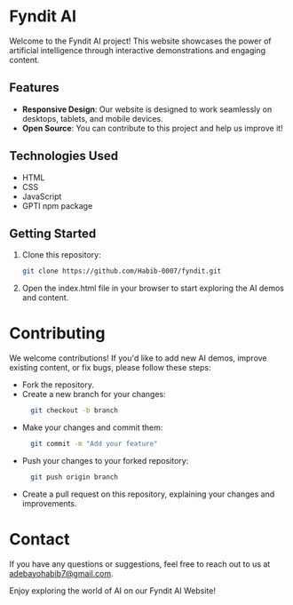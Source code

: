 # Fyndit AI

Welcome to the Fyndit AI project! This website showcases the power of artificial intelligence through interactive demonstrations and engaging content.

## Features

- **Responsive Design**: Our website is designed to work seamlessly on desktops, tablets, and mobile devices.
- **Open Source**: You can contribute to this project and help us improve it!

## Technologies Used

- HTML
- CSS
- JavaScript
- GPTI npm package 

## Getting Started

1. Clone this repository:

   ```bash
   git clone https://github.com/Habib-0007/fyndit.git
   
2. Open the index.html file in your browser to start exploring the AI demos and
content.

# Contributing

We welcome contributions! If you'd like to add new AI demos, improve existing
content, or fix bugs, please follow these steps:

- Fork the repository.
- Create a new branch for your changes:
  ```bash
    git checkout -b branch
- Make your changes and commit them:
  ```bash 
    git commit -m "Add your feature"
- Push your changes to your forked repository:
  ```bash
    git push origin branch
- Create a pull request on this repository, explaining your changes and improvements.

# Contact

If you have any questions or suggestions, feel free to reach out to us at adebayohabib7@gmail.com.

Enjoy exploring the world of AI on our Fyndit AI Website!